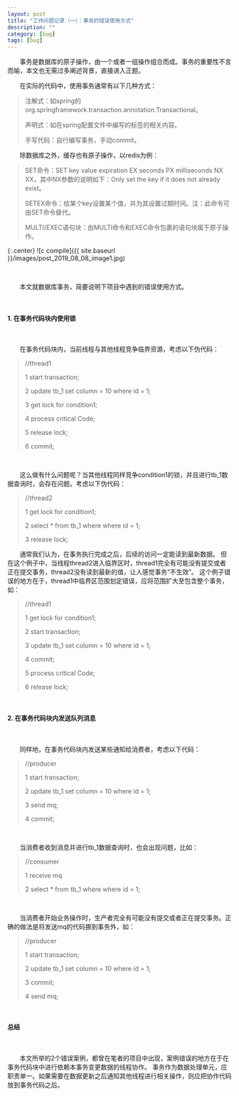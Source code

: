```yaml
---
layout: post
title: "工作问题记录（一）：事务的错误使用方式"
description: ""
category: [bug]
tags: [bug]
---
```

<link rel="stylesheet" href="{{ site.baseurl }}/css/pygments.css">

&#160; &#160; &#160; &#160;事务是数据库的原子操作，由一个或者一组操作组合而成。事务的重要性不言而喻，本文也无需过多阐述背景，直接进入正题。

&#160; &#160; &#160; &#160;在实际的代码中，使用事务通常有以下几种方式：

> 注解式：如spring的org.springframework.transaction.annotation.Transactional。
>
> 声明式：如在spring配置文件中编写的<tx>标签的相关内容。
>
> 手写代码：自行编写事务，手动commit。

&#160; &#160; &#160; &#160;除数据库之外，缓存也有原子操作，以redis为例：

> SET命令：SET key value expiration EX seconds PX milliseconds NX XX，其中NX参数的说明如下：Only set the key if it does not already exist。
>
> SETEX命令：给某个key设置某个值，并为其设置过期时间。注：此命令可由SET命令替代。
>
> MULTI/EXEC语句块：由MULTI命令和EXEC命令包裹的语句块属于原子操作。

{:.center}
![c compile]({{ site.baseurl }}/images/post_2019_08_08_image1.jpg)

<!-- more -->

<br>

&#160; &#160; &#160; &#160;本文就数据库事务，简要说明下项目中遇到的错误使用方式。

<br>

#### 1. 在事务代码块内使用锁

<br>

&#160; &#160; &#160; &#160;在事务代码块内，当前线程与其他线程竞争临界资源，考虑以下伪代码：

> //thread1
>
> 1 start transaction;
> 
> 2 update tb_1 set column = 10 where id = 1;
> 
> 3 get lock for condition1;
> 
> 4 process critical Code;
>
> 5 release lock;
>
> 6 commit;

<br>

&#160; &#160; &#160; &#160;这么做有什么问题呢？当其他线程同样竞争condition1的锁，并且进行tb_1数据查询时，会存在问题。考虑以下伪代码：

> //thread2
> 
> 1 get lock for condition1;
> 
> 2 select * from tb_1 where where id = 1;
>
> 3 release lock;

&#160; &#160; &#160; &#160;通常我们认为，在事务执行完成之后，后续的访问一定能读到最新数据。
但在这个例子中，当线程thread2进入临界区时，thread1完全有可能没有提交或者正在提交事务，thread2没有读到最新的值，让人感觉事务“不生效”。
这个例子错误的地方在于，thread1中临界区范围划定错误，应将范围扩大至包含整个事务，如：

> //thread1
> 
> 1 get lock for condition1;
> 
> 2 start transaction;
> 
> 3 update tb_1 set column = 10 where id = 1;
> 
> 4 commit;
>
> 5 process critical Code;
> 
> 6 release lock;

<br>

#### 2. 在事务代码块内发送队列消息

<br>

&#160; &#160; &#160; &#160;同样地，在事务代码块内发送某些通知给消费者，考虑以下代码：

> //producer
>
> 1 start transaction;
> 
> 2 update tb_1 set column = 10 where id = 1;
> 
> 3 send mq;
>
> 4 commit;

<br>

&#160; &#160; &#160; &#160;当消费者收到消息并进行tb_1数据查询时，也会出现问题，比如：

> //consumer
>
> 1 receive mq
> 
> 2 select * from tb_1 where where id = 1;

<br>

&#160; &#160; &#160; &#160;当消费者开始业务操作时，生产者完全有可能没有提交或者正在提交事务。正确的做法是将发送mq的代码挪到事务外，如：

> //producer
>
> 1 start transaction;
> 
> 2 update tb_1 set column = 10 where id = 1;
> 
> 3 commit;
>
> 4 send mq;

<br>

#### 总结

<br>

&#160; &#160; &#160; &#160;本文所举的2个错误案例，都曾在笔者的项目中出现，案例错误的地方在于在事务代码块中进行依赖本事务变更数据的线程协作。
事务作为数据处理单元，应职责单一。如果需要在数据更新之后通知其他线程进行相关操作，则应把协作代码放到事务代码之后。
